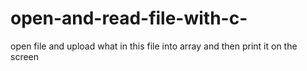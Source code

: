 # open-and-read-file-with-c-
open file and upload what in this file into array and then print it on the screen
